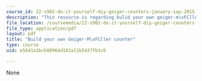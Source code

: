 ```yaml
---
course_id: 22-s902-do-it-yourself-diy-geiger-counters-january-iap-2015
description: "This resource is regarding bulid your own geiger-m\xFCller counter "
file_location: /coursemedia/22-s902-do-it-yourself-diy-geiger-counters-january-iap-2015/e5641a1bcb88964d182a11b5437fb1c6_MIT22_S902IAP15_gc_instruct.pdf
file_type: application/pdf
layout: pdf
title: "Build your own Geiger-M\xFCller counter"
type: course
uid: e5641a1bcb88964d182a11b5437fb1c6

---
```

None